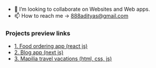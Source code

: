 - 👋 I’m looking to collaborate on Websites and Web apps.
- 📫 How to reach me -> 888adityas@gmail.com

### Projects preview links
- [1. Food ordering app (react js)](https://888adityas.github.io/food-ordering/) 
- [2. Blog app (next js)](https://next-blog-app23.vercel.app/)
- [3. Mapilia travel vacations (html, css, js)](https://888adityas.github.io/mapilia/)

